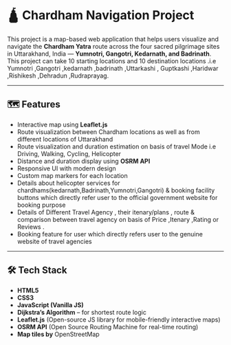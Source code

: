 # 🛕 Chardham Navigation Project

This project is a map-based web application that helps users visualize and navigate the **Chardham Yatra** route across the four sacred pilgrimage sites in Uttarakhand, India — **Yumnotri, Gangotri, Kedarnath, and Badrinath**.
This project can take 10 starting locations and 10 destination locations .i.e Yumnotri ,Gangotri ,kedarnath ,badrinath ,Uttarkashi , Guptkashi ,Haridwar ,Rishikesh ,Dehradun ,Rudraprayag.

---

## 🗺️ Features

- Interactive map using **Leaflet.js**
- Route visualization between Chardham locations as well as from different locations of Uttarakhand
- Route visualization and duration estimation on basis of travel Mode  i.e Driving, Walking, Cycling, Helicopter
- Distance and duration display using **OSRM API**
- Responsive UI with modern design
- Custom map markers for each location
- Details about helicopter services for chardhams(kedarnath,Badrinath,Yumnotri,Gangotri) & booking facility buttons which directly refer user to the official government website for booking purpose 
- Details of Different Travel Agency , their itenary/plans , route  & comparison between travel agency on basis of Price ,Itenary ,Rating or Reviews .
- Booking feature for user which directly refers user to the genuine website of travel agencies 

---

## 🛠️ Tech Stack

- **HTML5**
- **CSS3**
- **JavaScript (Vanilla JS)**
- **Dijkstra’s Algorithm** – for shortest route logic
- **Leaflet.js** (Open-source JS library for mobile-friendly interactive maps)
- **OSRM API** (Open Source Routing Machine for real-time routing)
- **Map tiles by** OpenStreetMap


